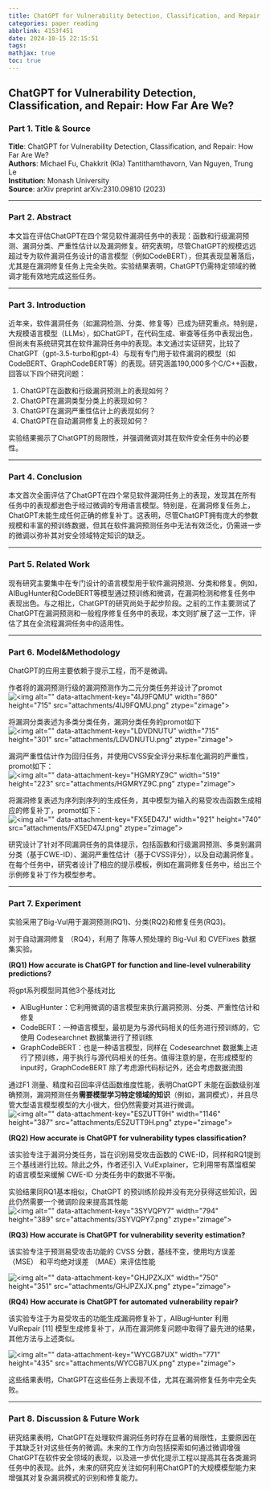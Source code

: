 ```yaml
---
title: ChatGPT for Vulnerability Detection, Classification, and Repair How Far Are We
categories: paper reading
abbrlink: 4153f451
date: 2024-10-15 22:15:51
tags:
mathjax: true
toc: true
---
```

<meta name="referrer" content="no-referrer"/>

## ChatGPT for Vulnerability Detection, Classification, and Repair: How Far Are We?

### Part 1. Title & Source

**Title**: ChatGPT for Vulnerability Detection, Classification, and Repair: How Far Are We?\
**Authors**: Michael Fu, Chakkrit (Kla) Tantithamthavorn, Van Nguyen, Trung Le\
**Institution**: Monash University\
**Source**: arXiv preprint arXiv:2310.09810 (2023)

***

### Part 2. Abstract

本文旨在评估ChatGPT在四个常见软件漏洞任务中的表现：函数和行级漏洞预测、漏洞分类、严重性估计以及漏洞修复。研究表明，尽管ChatGPT的规模远远超过专为软件漏洞任务设计的语言模型（例如CodeBERT），但其表现显著落后，尤其是在漏洞修复任务上完全失败。实验结果表明，ChatGPT仍需特定领域的微调才能有效地完成这些任务。

***

### Part 3. Introduction

近年来，软件漏洞任务（如漏洞检测、分类、修复等）已成为研究重点。特别是，大规模语言模型（LLMs），如ChatGPT，在代码生成、审查等任务中表现出色，但尚未有系统研究其在软件漏洞任务中的表现。本文通过实证研究，比较了ChatGPT（gpt-3.5-turbo和gpt-4）与现有专门用于软件漏洞的模型（如CodeBERT、GraphCodeBERT等）的表现。研究涵盖190,000多个C/C++函数，回答以下四个研究问题：

1.  ChatGPT在函数和行级漏洞预测上的表现如何？
2.  ChatGPT在漏洞类型分类上的表现如何？
3.  ChatGPT在漏洞严重性估计上的表现如何？
4.  ChatGPT在自动漏洞修复上的表现如何？

实验结果揭示了ChatGPT的局限性，并强调微调对其在软件安全任务中的必要性。

***

### Part 4. Conclusion

本文首次全面评估了ChatGPT在四个常见软件漏洞任务上的表现，发现其在所有任务中的表现都逊色于经过微调的专用语言模型。特别是，在漏洞修复任务上，ChatGPT未能生成任何正确的修复补丁。这表明，尽管ChatGPT拥有庞大的参数规模和丰富的预训练数据，但其在软件漏洞预测任务中无法有效泛化，仍需进一步的微调以弥补其对安全领域特定知识的缺乏。

***

### Part 5. Related Work

现有研究主要集中在专门设计的语言模型用于软件漏洞预测、分类和修复。例如，AIBugHunter和CodeBERT等模型通过预训练和微调，在漏洞检测和修复任务中表现出色。与之相比，ChatGPT的研究尚处于起步阶段。之前的工作主要测试了ChatGPT在漏洞预测和一般程序修复任务中的表现，本文则扩展了这一工作，评估了其在全流程漏洞任务中的适用性。

***

### Part 6. Model\&Methodology

ChatGPT的应用主要依赖于提示工程，而不是微调。

作者将的漏洞预测行级的漏洞预测作为二元分类任务并设计了promot![\<img alt="" data-attachment-key="4IJ9FQMU" width="860" height="715" src="attachments/4IJ9FQMU.png" ztype="zimage">](https://img-blog.csdnimg.cn/direct/9244c7665b7741daa271c21fb52b2d4f.png)

将漏洞分类表述为多类分类任务，漏洞分类任务的promot如下![\<img alt="" data-attachment-key="LDVDNUTU" width="715" height="301" src="attachments/LDVDNUTU.png" ztype="zimage">](https://img-blog.csdnimg.cn/direct/5bd5c5a5112840bab71ce498cd40e933.png)

漏洞严重性估计作为回归任务，并使用CVSS安全评分来标准化漏洞的严重性，promot如下：![\<img alt="" data-attachment-key="HGMRYZ9C" width="519" height="223" src="attachments/HGMRYZ9C.png" ztype="zimage">](https://img-blog.csdnimg.cn/direct/7948739cdc254dcea65ba8adac0b1731.png)

将漏洞修复表述为序列到序列的生成任务，其中模型为输入的易受攻击函数生成相应的修复补丁，promot如下：![\<img alt="" data-attachment-key="FX5ED47J" width="921" height="740" src="attachments/FX5ED47J.png" ztype="zimage">](https://img-blog.csdnimg.cn/direct/bda0cdd457104972b8badad100cfe5f2.png)

研究设计了针对不同漏洞任务的具体提示，包括函数和行级漏洞预测、多类别漏洞分类（基于CWE-ID）、漏洞严重性估计（基于CVSS评分），以及自动漏洞修复。在每个任务中，研究者设计了相应的提示模板，例如在漏洞修复任务中，给出三个示例修复补丁作为模型参考。

***

### Part 7. Experiment

实验采用了Big-Vul用于漏洞预测(RQ1)、分类(RQ2)和修复任务(RQ3)。

对于自动漏洞修复 （RQ4），利用了 陈等人预处理的 Big-Vul 和 CVEFixes 数据集实验。

**(RQ1) How accurate is ChatGPT for function and line-level vulnerability predictions?**

将gpt系列模型同其他3个基线对比

*   AIBugHunter：它利用微调的语言模型来执行漏洞预测、分类、严重性估计和修复
*   CodeBERT：一种语言模型，最初是为与源代码相关的任务进行预训练的，它使用 Codesearchnet 数据集进行了预训练
*   GraphCodeBERT：也是一种语言模型，同样在 Codesearchnet 数据集上进行了预训练，用于执行与源代码相关的任务。值得注意的是，在形成模型的 input时，GraphCodeBERT 除了考虑源代码标记外，还会考虑数据流图

通过F1 测量、精度和召回率评估函数维度性能，表明ChatGPT 未能在函数级别准确预测，漏洞预测任务**需要模型学习特定领域的知识**（例如，漏洞模式），并且尽管大型语言模型模型的大小很大，但仍然需要对其进行微调。![\<img alt="" data-attachment-key="ESZUTT9H" width="1146" height="387" src="attachments/ESZUTT9H.png" ztype="zimage">](https://img-blog.csdnimg.cn/direct/6dccb67280b54ce8926702b09b0f931d.png)

**(RQ2) How accurate is ChatGPT for vulnerability types classification?**

该实验专注于漏洞分类任务，旨在识别易受攻击函数的 CWE-ID，同样和RQ1提到三个基线进行比较。除此之外，作者还引入 VulExplainer，它利用带有蒸馏框架的语言模型来缓解 CWE-ID 分类任务中的数据不平衡。

实验结果同RQ1基本相似，ChatGPT 的预训练阶段并没有充分获得这些知识，因此仍然需要一个微调阶段来提高其性能![\<img alt="" data-attachment-key="3SYVQPY7" width="794" height="389" src="attachments/3SYVQPY7.png" ztype="zimage">](https://img-blog.csdnimg.cn/direct/da8665279ef24478b303f44640d3d23e.png)

**(RQ3) How accurate is ChatGPT for vulnerability severity estimation?**

该实验专注于预测易受攻击功能的 CVSS 分数，基线不变，使用均方误差 （MSE） 和平均绝对误差 （MAE）来评估性能

![\<img alt="" data-attachment-key="GHJPZXJX" width="750" height="351" src="attachments/GHJPZXJX.png" ztype="zimage">](https://img-blog.csdnimg.cn/direct/8fc30e36f42b43298e38fddceadc35c7.png)

**(RQ4) How accurate is ChatGPT for automated vulnerability repair?**

该实验专注于为易受攻击的功能生成漏洞修复补丁，AIBugHunter 利用 VulRepair \[11] 模型生成修复补丁，从而在漏洞修复问题中取得了最先进的结果，其他方法与上述类似。

![\<img alt="" data-attachment-key="WYCGB7UX" width="771" height="435" src="attachments/WYCGB7UX.png" ztype="zimage">](https://img-blog.csdnimg.cn/direct/acbebe77f21749f4a4cf443e4e244040.png)

这些结果表明，ChatGPT在这些任务上表现不佳，尤其在漏洞修复任务中完全失败。

***

### Part 8. Discussion & Future Work

研究结果表明，ChatGPT在处理软件漏洞任务时存在显著的局限性，主要原因在于其缺乏针对这些任务的微调。未来的工作方向包括探索如何通过微调增强ChatGPT在软件安全领域的表现，以及进一步优化提示工程以提高其在各类漏洞任务中的表现。此外，未来的研究应关注如何利用ChatGPT的大规模模型能力来增强其对复杂漏洞模式的识别和修复能力。
